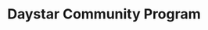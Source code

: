 ---
title: "Daystar Community Program"
url: /cairo/daystar-community-program/
shop: Gebrauchtwaren
---